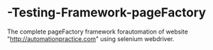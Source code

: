 # -Testing-Framework-pageFactory
The complete pageFactory framework forautomation of website "http://automationpractice.com" using selenium webdriver.
